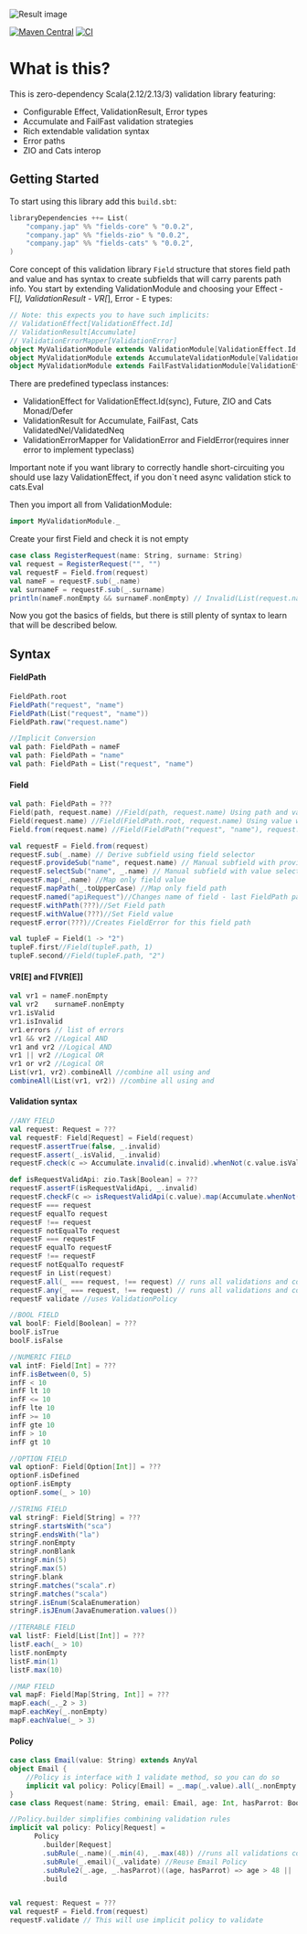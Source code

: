 ![Result image](assets/jap-logo.png)

[![Maven Central](https://maven-badges.herokuapp.com/maven-central/company.jap/fields-core_2.13/badge.svg)](https://maven-badges.herokuapp.com/maven-central/company.jap/fields-core_2.13)
[![CI](https://github.com/jap-company/fields/workflows/CI/badge.svg)](https://github.com/jap-company/fields/actions?query=workflow%3A%22CI%22)

# What is this?
This is zero-dependency Scala(2.12/2.13/3) validation library featuring:

* Configurable Effect, ValidationResult, Error types
* Accumulate and FailFast validation strategies 
* Rich extendable validation syntax
* Error paths
* ZIO and Cats interop

## Getting Started
To start using this library add this `build.sbt`:

```scala
libraryDependencies ++= List(
    "company.jap" %% "fields-core" % "0.0.2",
    "company.jap" %% "fields-zio" % "0.0.2",
    "company.jap" %% "fields-cats" % "0.0.2",
)
```
Core concept of this validation library `Field` structure that stores field path and value and has syntax to create subfields that will carry parents path info.
You start by extending ValidationModule and choosing your Effect - F[_], ValidationResult - VR[_], Error - E types:
```scala
// Note: this expects you to have such implicits:
// ValidationEffect[ValidationEffect.Id]
// ValidationResult[Accumulate]
// ValidationErrorMapper[ValidationError]
object MyValidationModule extends ValidationModule[ValidationEffect.Id, Accumulate, FieldError[ValidationError]]
object MyValidationModule extends AccumulateValidationModule[ValidationEffect.Id, FieldError[ValidationError]]
object MyValidationModule extends FailFastValidationModule[ValidationEffect.Id, FieldError[ValidationError]]
```
There are predefined typeclass instances:
* ValidationEffect for ValidationEffect.Id(sync), Future, ZIO and Cats Monad/Defer
* ValidationResult for Accumulate, FailFast, Cats ValidatedNel/ValidatedNeq
* ValidationErrorMapper for ValidationError and FieldError(requires inner error to implement typeclass)

Important note if you want library to correctly handle short-circuiting you should use lazy ValidationEffect, if you don`t need async validation stick to cats.Eval

Then you import all from ValidationModule:
```scala
import MyValidationModule._
```
Create your first Field and check it is not empty
```scala
case class RegisterRequest(name: String, surname: String)
val request = RegisterRequest("", "")
val requestF = Field.from(request)
val nameF = requestF.sub(_.name)
val surnameF = requestF.sub(_.surname)
println(nameF.nonEmpty && surnameF.nonEmpty) // Invalid(List(request.name -> empty, request.name -> empty))
```

Now you got the basics of fields, but there is still plenty of syntax to learn that will be described below.

## Syntax
#### FieldPath
```scala
FieldPath.root
FieldPath("request", "name")
FieldPath(List("request", "name"))
FieldPath.raw("request.name")

//Implicit Conversion
val path: FieldPath = nameF
val path: FieldPath = "name"
val path: FieldPath = List("request", "name")
```

#### Field
```scala
val path: FieldPath = ???
Field(path, request.name) //Field(path, request.name) Using path and value
Field(request.name) //Field(FieldPath.root, request.name) Using value without path
Field.from(request.name) //Field(FieldPath("request", "name"), request.name) Innherit path from field selects

val requestF = Field.from(request)
requestF.sub(_.name) // Derive subfield using field selector
requestF.provideSub("name", request.name) // Manual subfield with provided value
requestF.selectSub("name", _.name) // Manual subfield with value selector
requestF.map(_.name) //Map only field value
requestF.mapPath(_.toUpperCase) //Map only field path
requestF.named("apiRequest")//Changes name of field - last FieldPath part
requestF.withPath(???)//Set Field path
requestF.withValue(???)//Set Field value
requestF.error(???)//Creates FieldError for this field path

val tupleF = Field(1 -> "2")
tupleF.first//Field(tupleF.path, 1)
tupleF.second//Field(tupleF.path, "2")
```

#### VR\[E] and F\[VR\[E]]
```scala
val vr1 = nameF.nonEmpty
val vr2    surnameF.nonEmpty
vr1.isValid
vr1.isInvalid
vr1.errors // list of errors
vr1 && vr2 //Logical AND
vr1 and vr2 //Logical AND
vr1 || vr2 //Logical OR
vr1 or vr2 //Logical OR
List(vr1, vr2).combineAll //combine all using and
combineAll(List(vr1, vr2)) //combine all using and
```

#### Validation syntax
```scala
//ANY FIELD
val request: Request = ???
val requestF: Field[Request] = Field(request)
requestF.assertTrue(false, _.invalid)
requestF.assert(_.isValid, _.invalid)
requestF.check(c => Accumulate.invalid(c.invalid).whenNot(c.value.isValid))

def isRequestValidApi: zio.Task[Boolean] = ???
requestF.assertF(isRequestValidApi, _.invalid)
requestF.checkF(c => isRequestValidApi(c.value).map(Accumulate.whenNot(_)(c.custom("err"))), _.invalid)
requestF === request
requestF equalTo request
requestF !== request
requestF notEqualTo request
requestF === requestF
requestF equalTo requestF
requestF !== requestF
requestF notEqualTo requestF
requestF in List(request)
requestF.all(_ === request, !== request) // runs all validations and combines them using and
requestF.any(_ === request, !== request) // runs all validations and combines them using or
requestF validate //uses ValidationPolicy

//BOOL FIELD
val boolF: Field[Boolean] = ???
boolF.isTrue
boolF.isFalse

//NUMERIC FIELD
val intF: Field[Int] = ???
infF.isBetween(0, 5)
infF < 10
infF lt 10
infF <= 10
infF lte 10
infF >= 10
infF gte 10
infF > 10
infF gt 10

//OPTION FIELD
val optionF: Field[Option[Int]] = ???
optionF.isDefined
optionF.isEmpty
optionF.some(_ > 10)

//STRING FIELD
val stringF: Field[String] = ???
stringF.startsWith("sca")
stringF.endsWith("la")
stringF.nonEmpty
stringF.nonBlank
stringF.min(5)
stringF.max(5)
stringF.blank
stringF.matches("scala".r)
stringF.matches("scala")
stringF.isEnum(ScalaEnumeration)
stringF.isJEnum(JavaEnumeration.values())

//ITERABLE FIELD
val listF: Field[List[Int]] = ???
listF.each(_ > 10)
listF.nonEmpty
listF.min(1)
listF.max(10)

//MAP FIELD
val mapF: Field[Map[String, Int]] = ???
mapF.each(_._2 > 3)
mapF.eachKey(_.nonEmpty)
mapF.eachValue(_ > 3)
```

#### Policy
```scala
case class Email(value: String) extends AnyVal
object Email {
    //Policy is interface with 1 validate method, so you can do so  
    implicit val policy: Policy[Email] = _.map(_.value).all(_.nonEmpty, _.max(40)) 
}
case class Request(name: String, email: Email, age: Int, hasParrot: Boolean)

//Policy.builder simplifies combining validation rules
implicit val policy: Policy[Request] =
      Policy
        .builder[Request]
        .subRule(_.name)(_.min(4), _.max(48)) //runs all validations combining using and
        .subRule(_.email)(_.validate) //Reuse Email Policy
        .subRule2(_.age, _.hasParrot)((age, hasParrot) => age > 48 || (age > 22 && hasParrot.isTrue)) //2 fields rule
        .build


val request: Request = ???
val requestF = Field.from(request)
requestF.validate // This will use implicit policy to validate
```
